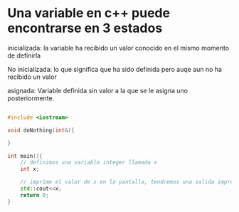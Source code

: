 Una variable en c++ puede encontrarse en 3 estados
===
inicializada: la variable ha recibido un valor conocido en el mismo momento de definirla

No inicializada: lo que significa que ha sido definida pero auqe aun no ha recibido un valor

asignada: Variable definida sin valor a la que se le asigna uno posteriormente.

```cpp

#include <iostream>

void doNothing(int&){

}

int main(){
	// definimos una variable integer llamada x
	int x;

	// imprime el valor de x en la pantalla, tendremos una salida imprevisible porque x está sin inicializar
	std::cout<<x;
	return 0;
}
```
